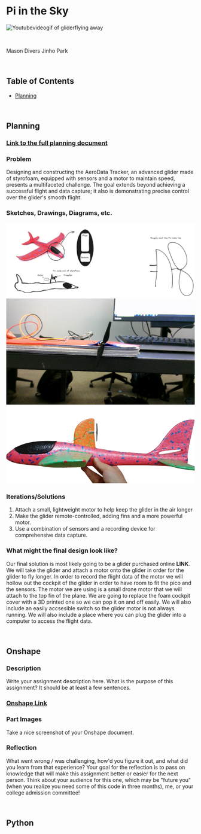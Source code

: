# Pi in the Sky
![Youtubevideogif of gliderflying away](https://github.com/MasonD552/Pi-In-the-Sky/blob/main/images/ezgif.com-optimize.gif)

&nbsp;

Mason Divers Jinho Park

&nbsp;

## Table of Contents
* [Planning](#Planning)
  
&nbsp;

## Planning

### [Link to the full planning document](https://docs.google.com/document/d/1NXeKnzZdSg2TqsSXZj62jXSP2QAsmZ6uVfKxvh8M7RQ/edit?usp=sharing)


### Problem 
Designing and constructing the AeroData Tracker, an advanced glider made of styrofoam, equipped with sensors and a motor to maintain speed, presents a multifaceted challenge. The goal extends beyond achieving a successful flight and data capture; it also is demonstrating precise control over the glider's smooth flight.

### Sketches, Drawings, Diagrams, etc.
![Exaclidrawingscketch](https://github.com/MasonD552/Pi-In-the-Sky/blob/main/images/Excali%20draw%20project%20sketch%20of%20glider.png)
![Video of motor test](https://github.com/MasonD552/Pi-In-the-Sky/blob/main/images/ezgif-1-49ec937a0d.gif)
![Youtube image of the glider](https://github.com/MasonD552/Pi-In-the-Sky/blob/main/images/Youtubevideo%20image.png)

### Iterations/Solutions
1. Attach a small, lightweight motor to help keep the glider in the air longer
2. Make the glider remote-controlled, adding fins and a more powerful motor.
3. Use a combination of sensors and a recording device for comprehensive data capture.



### What might the final design look like?
Our final solution is most likely going to be a glider purchased online **LINK**. We will take the glider and attach a motor onto the glider in order for the glider to fly longer. In order to record the flight data of the motor we will hollow out the cockpit of the glider in order to have room to fit the pico and the sensors. The motor we are using is a small drone motor that we will attach to the top fin of the plane. We are going to replace the foam cockpit cover with a 3D printed one so we can pop it on and off easily. We will also include an easily accsesible switch so the glider motor is not always running. We will also include a place where you can plug the glider into a computer to access the flight data.

&nbsp;

## Onshape

### Description

Write your assignment description here. What is the purpose of this assignment? It should be at least a few sentences.

### [Onshape Link]()


### Part Images

Take a nice screenshot of your Onshape document. 

### Reflection

What went wrong / was challenging, how'd you figure it out, and what did you learn from that experience? Your goal for the reflection is to pass on knowledge that will make this assignment better or easier for the next person. Think about your audience for this one, which may be "future you" (when you realize you need some of this code in three months), me, or your college admission committee!

&nbsp;

## Python


